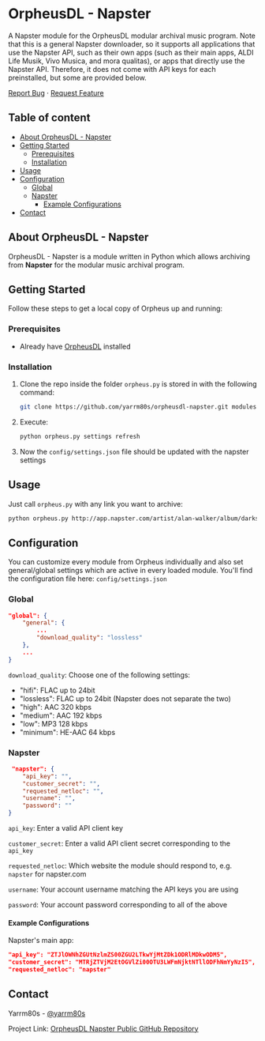 <!-- PROJECT INTRO -->

OrpheusDL - Napster
=================

A Napster module for the OrpheusDL modular archival music program. Note that this is a general Napster downloader, so it supports all applications that use the Napster API, such as their own apps (such as their main apps, ALDI Life Musik, Vivo Musica, and mora qualitas), or apps that directly use the Napster API. Therefore, it does not come with API keys for each preinstalled, but some are provided below.

[Report Bug](https://github.com/yarrm80s/orpheusdl-napster/issues)
·
[Request Feature](https://github.com/yarrm80s/orpheusdl-napster/issues)


## Table of content

- [About OrpheusDL - Napster](#about-orpheusdl-napster)
- [Getting Started](#getting-started)
    - [Prerequisites](#prerequisites)
    - [Installation](#installation)
- [Usage](#usage)
- [Configuration](#configuration)
    - [Global](#global)
    - [Napster](#napster)
        - [Example Configurations](#example-configurations)
- [Contact](#contact)



<!-- ABOUT ORPHEUS -->
## About OrpheusDL - Napster

OrpheusDL - Napster is a module written in Python which allows archiving from **Napster** for the modular music archival program.


<!-- GETTING STARTED -->
## Getting Started

Follow these steps to get a local copy of Orpheus up and running:

### Prerequisites

* Already have [OrpheusDL](https://github.com/yarrm80s/orpheusdl) installed

### Installation

1. Clone the repo inside the folder `orpheus.py` is stored in with the following command:
   ```sh
   git clone https://github.com/yarrm80s/orpheusdl-napster.git modules/napster
   ```
2. Execute:
   ```sh
   python orpheus.py settings refresh
   ```
3. Now the `config/settings.json` file should be updated with the napster settings

<!-- USAGE EXAMPLES -->
## Usage

Just call `orpheus.py` with any link you want to archive:

```sh
python orpheus.py http://app.napster.com/artist/alan-walker/album/darkside-single/track/darkside
```

<!-- CONFIGURATION -->
## Configuration

You can customize every module from Orpheus individually and also set general/global settings which are active in every
loaded module. You'll find the configuration file here: `config/settings.json`

### Global

```json
"global": {
    "general": {
        ...
        "download_quality": "lossless"
    },
    ...
}
```

`download_quality`: Choose one of the following settings:
* "hifi": FLAC up to 24bit
* "lossless": FLAC up to 24bit (Napster does not separate the two)
* "high": AAC 320 kbps
* "medium": AAC 192 kbps
* "low": MP3 128 kbps
* "minimum": HE-AAC 64 kbps

### Napster
```json
 "napster": {
    "api_key": "",
    "customer_secret": "",
    "requested_netloc": "",
    "username": "",
    "password": ""
}
```
`api_key`: Enter a valid API client key

`customer_secret`: Enter a valid API client secret corresponding to the `api_key`

`requested_netloc`: Which website the module should respond to, e.g. `napster` for napster.com

`username`: Your account username matching the API keys you are using

`password`: Your account password corresponding to all of the above

#### Example Configurations
Napster's main app:
```json
"api_key": "ZTJlOWNhZGUtNzlmZS00ZGU2LTkwYjMtZDk1ODRlMDkwODM5",
"customer_secret": "MTRjZTVjM2EtOGVlZi00OTU3LWFmNjktNTllODFhNmYyNzI5",
"requested_netloc": "napster"
```

<!-- Contact -->
## Contact

Yarrm80s - [@yarrm80s](https://github.com/yarrm80s)

Project Link: [OrpheusDL Napster Public GitHub Repository](https://github.com/yarrm80s/orpheusdl-napster)
